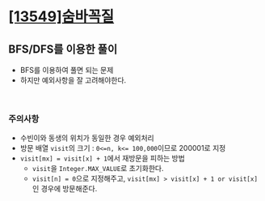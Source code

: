 # [[13549]숨바꼭질](https://www.acmicpc.net/problem/13549)

## BFS/DFS를 이용한 풀이

- BFS를 이용하여 풀면 되는 문제
- 하지만 예외사항을 잘 고려해야한다.

<br>

### 주의사항<br>

- 수빈이와 동생의 위치가 동일한 경우 예외처리
- 방문 배열 `visit`의 크기 : `0<=n, k<= 100,000`이므로 200001로 지정
- `visit[mx] = visit[x] + 1`에서 재방문을 피하는 방법
  - `visit`을 `Integer.MAX_VALUE`로 초기화한다.
  - `visit[n] = 0`으로 지정해주고, `visit[mx] > visit[x] + 1 or visit[x]` 인 경우에 방문해준다.
